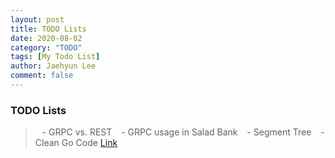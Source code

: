 ```yaml
---
layout: post
title: TODO Lists
date: 2020-08-02
category: "TODO"
tags: [My Todo List]
author: Jaehyun Lee
comment: false
---
```


### TODO Lists
> &ensp; - GRPC vs. REST
&ensp; - GRPC usage in Salad Bank
&ensp; - Segment Tree
&ensp; - Clean Go Code [Link](https://github.com/Pungyeon/clean-go-article)
